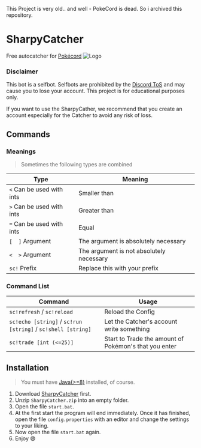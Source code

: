 This Project is very old.. and well - PokeCord is dead. So i archived this repository.

# SharpyCatcher
Free autocatcher for [Pokécord](https://www.pokecord.com/)
![Logo](https://img.namespace.media/images/2021/09/19/logo.png)

### Disclaimer
This bot is a selfbot. Selfbots are prohibited by the [Discord ToS](https://discordapp.com/terms) and may cause you to lose your account.
This project is for educational purposes only.

If you want to use the SharpyCather, we recommend that you create an account especially for the Catcher to avoid any risk of loss.

## Commands
### Meanings
> Sometimes the following types are combined

| Type  | Meaning |
| ------------- | ------------- |
| ``<`` Can be used with ints | Smaller than  |
| ``>`` Can be used with ints | Greater than  |
| ``=`` Can be used with ints | Equal |
| ``[  ]`` Argument | The argument is absolutely necessary |
| ``<  >`` Argument | The argument is not absolutely necessary |
| ``sc!`` Prefix | Replace this with your prefix |

### Command List
| Command  | Usage |
| ------------- | ------------- |
| ``sc!refresh`` / ``sc!reload``  | Reload the Config  |
| ``sc!echo [string]`` / ``sc!run [string]`` / ``sc!shell [string]``  | Let the Catcher's account write something  |
| ``sc!trade [int (<=25)]``  | Start to Trade the amount of Pokémon's that you enter  |

## Installation
> You must have [Java(>=8)](https://java.com/de/download/) installed, of course.

1. Download [SharpyCatcher](https://github.com/ConCodeDC/SharpyCatcher/releases) first.
2. Unzip ``SharpyCatcher.zip`` into an empty folder.
5. Open the file ``start.bat``.
6. At the first start the program will end immediately. Once it has finished, open the file ``config.properties`` with an editor and change the settings to your liking.
7. Now open the file ``start.bat`` again.
8. Enjoy 😄

